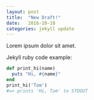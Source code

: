 ```yaml
---
layout: post
title:  "New Draft!"
date:   2016-10-18
categories: jekyll update
---
```


Lorem ipsum dolor sit amet.

Jekyll ruby code example:

~~~ ruby
def print_hi(name)
  puts "Hi, #{name}"
end
print_hi('Tom')
#=> prints 'Hi, Tom' to STDOUT
~~~
